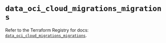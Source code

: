 # `data_oci_cloud_migrations_migrations`

Refer to the Terraform Registry for docs: [`data_oci_cloud_migrations_migrations`](https://registry.terraform.io/providers/hashicorp/oci/7.19.0/docs/data-sources/cloud_migrations_migrations).
